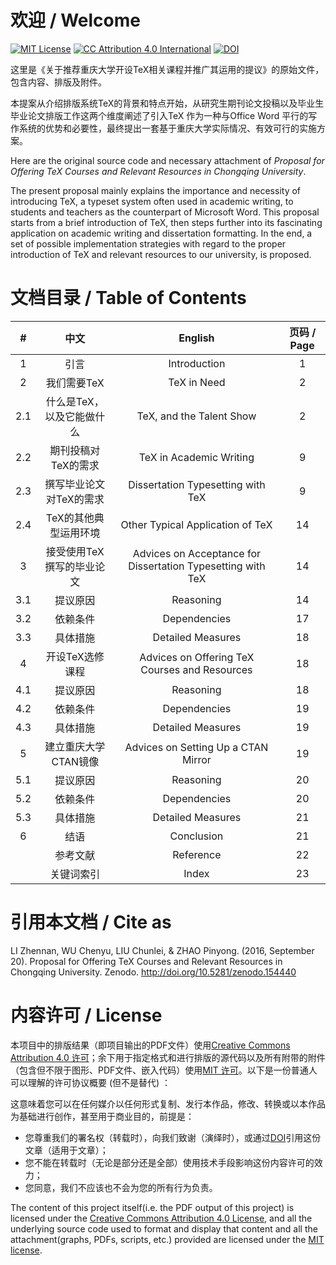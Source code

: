 # 欢迎 / Welcome
[![MIT License](https://img.shields.io/badge/license-MIT-green.svg)](https://opensource.org/licenses/MIT) [![CC Attribution 4.0 International](https://img.shields.io/badge/license-CC%20BY%204.0-green.svg)](https://creativecommons.org/licenses/by/4.0/) [![DOI](https://zenodo.org/badge/DOI/10.5281/zenodo.154440.svg)](https://doi.org/10.5281/zenodo.154440)

这里是《关于推荐重庆大学开设TeX相关课程并推广其运用的提议》的原始文件，包含内容、排版及附件。

本提案从介绍排版系统TeX的背景和特点开始，从研究生期刊论文投稿以及毕业生毕业论文排版工作这两个维度阐述了引入TeX 作为一种与Office Word 平行的写作系统的优势和必要性，最终提出一套基于重庆大学实际情况、有效可行的实施方案。

Here are the original source code and necessary attachment of _Proposal for Offering TeX Courses and Relevant Resources in Chongqing University_.

The present proposal mainly explains the importance and necessity of introducing TeX, a typeset system often used in academic writing, to students and teachers as the counterpart of Microsoft Word. This proposal starts from a brief introduction of TeX, then steps further into its fascinating application on academic writing and dissertation formatting. In the end, a set of possible implementation strategies with regard to the proper introduction of TeX and relevant resources to our university, is proposed.

# 文档目录 / Table of Contents

| # | 中文 | English | 页码 / Page |
|:---:|:-------------------------:|:----------------------------------------------------------:|:-----------:|
| 1 | 引言 | Introduction | 1 |
| 2 | 我们需要TeX | TeX in Need | 2 |
| 2.1 | 什么是TeX，以及它能做什么 | TeX, and the Talent Show | 2 |
| 2.2 | 期刊投稿对TeX的需求 | TeX in Academic Writing | 9 |
| 2.3 | 撰写毕业论文对TeX的需求 | Dissertation Typesetting with TeX | 9 |
| 2.4 | TeX的其他典型运用环境 | Other Typical Application of TeX | 14 |
| 3 | 接受使用TeX撰写的毕业论文 | Advices on Acceptance for Dissertation Typesetting with TeX | 14 |
| 3.1 | 提议原因 | Reasoning | 14 |
| 3.2 | 依赖条件 | Dependencies | 17 |
| 3.3 | 具体措施 | Detailed Measures | 18 |
| 4 | 开设TeX选修课程 | Advices on Offering TeX Courses and Resources | 18 |
| 4.1 | 提议原因 | Reasoning | 18 |
| 4.2 | 依赖条件 | Dependencies | 19 |
| 4.3 | 具体措施 | Detailed Measures | 19 |
| 5 | 建立重庆大学CTAN镜像 | Advices on Setting Up a CTAN Mirror | 19 |
| 5.1 | 提议原因 | Reasoning | 20 |
| 5.2 | 依赖条件 | Dependencies | 20 |
| 5.3 | 具体措施 | Detailed Measures | 21 |
| 6 | 结语 | Conclusion | 21 |
|  | 参考文献 | Reference | 22 |
|  | 关键词索引 | Index | 23 |

# 引用本文档 / Cite as
LI Zhennan, WU Chenyu, LIU Chunlei, & ZHAO Pinyong. (2016, September 20). Proposal for Offering TeX Courses and Relevant Resources in Chongqing University. Zenodo. http://doi.org/10.5281/zenodo.154440

# 内容许可 / License
本项目中的排版结果（即项目输出的PDF文件）使用[Creative Commons Attribution 4.0 许可](https://creativecommons.org/licenses/by/4.0/)；余下用于指定格式和进行排版的源代码以及所有附带的附件（包含但不限于图形、PDF文件、嵌入代码）使用[MIT 许可](https://opensource.org/licenses/MIT)。以下是一份普通人可以理解的许可协议概要 (但不是替代) ：

这意味着您可以在任何媒介以任何形式复制、发行本作品，修改、转换或以本作品为基础进行创作，甚至用于商业目的，前提是：
* 您尊重我们的署名权（转载时），向我们致谢（演绎时），或通过[DOI](https://doi.org/10.5281/zenodo.154440)引用这份文章（适用于文章）；
* 您不能在转载时（无论是部分还是全部）使用技术手段影响这份内容许可的效力；
* 您同意，我们不应该也不会为您的所有行为负责。

The content of this project itself(i.e. the PDF output of this project) is licensed under the [Creative Commons Attribution 4.0 License](https://creativecommons.org/licenses/by/4.0/), and all the underlying source code used to format and display that content and all the attachment(graphs, PDFs, scripts, etc.) provided are licensed under the [MIT license](https://opensource.org/licenses/MIT).
